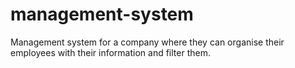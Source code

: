 # management-system
Management system for a company where they can organise their employees with their information and filter them. 
